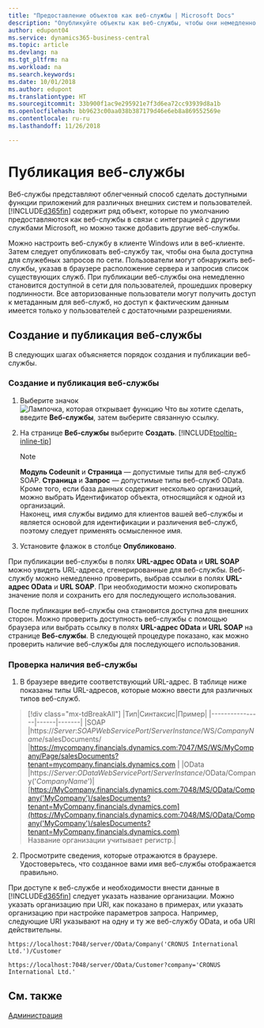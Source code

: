 ```yaml
---
title: "Предоставление объектов как веб-службы | Microsoft Docs"
description: "Опубликуйте объекты как веб-службы, чтобы они немедленно стали доступными в сети."
author: edupont04
ms.service: dynamics365-business-central
ms.topic: article
ms.devlang: na
ms.tgt_pltfrm: na
ms.workload: na
ms.search.keywords: 
ms.date: 10/01/2018
ms.author: edupont
ms.translationtype: HT
ms.sourcegitcommit: 33b900f1ac9e295921e7f3d6ea72cc93939d8a1b
ms.openlocfilehash: bb9623c00aa038b387179d46e6eb8a869552569e
ms.contentlocale: ru-ru
ms.lasthandoff: 11/26/2018

---
```

# <a name="publish-a-web-service"></a>Публикация веб-службы

Веб-службы представляют облегченный способ сделать доступными функции приложений для различных внешних систем и пользователей. [!INCLUDE[d365fin](includes/d365fin_md.md)] содержит ряд объект, которые по умолчанию предоставляются как веб-службы в связи с интеграцией с другими службами Microsoft, но можно также добавить другие веб-службы.  

Можно настроить веб-службу в клиенте Windows или в веб-клиенте. Затем следует опубликовать веб-службу так, чтобы она была доступна для служебных запросов по сети. Пользователи могут обнаружить веб-службы, указав в браузере расположение сервера и запросив список существующих служб. При публикации веб-службы она немедленно становится доступной в сети для пользователей, прошедших проверку подлинности. Все авторизованные пользователи могут получить доступ к метаданным для веб-служб, но доступ к фактическим данным имеется только у пользователей с достаточными разрешениями.

## <a name="creating-and-publishing-a-web-service"></a>Создание и публикация веб-службы  
В следующих шагах объясняется порядок создания и публикации веб-службы.  

### <a name="to-create-and-publish-a-web-service"></a>Создание и публикация веб-службы  

1.  Выберите значок ![Лампочка, которая открывает функцию Что вы хотите сделать](media/ui-search/search_small.png "Что вы хотите сделать"), введите **Веб-службы**, затем выберите связанную ссылку.  
2.  На странице **Веб-службы** выберите **Создать**. [!INCLUDE[tooltip-inline-tip](includes/tooltip-inline-tip_md.md)]  

    > [!NOTE]  
    >  **Модуль Codeunit** и **Страница** — допустимые типы для веб-служб SOAP. **Страница** и **Запрос** — допустимые типы веб-служб OData.  
    Кроме того, если база данных содержит несколько организаций, можно выбрать Идентификатор объекта, относящийся к одной из организаций.  
    Наконец, имя службы видимо для клиентов вашей веб-службы и является основой для идентификации и различения веб-служб, поэтому следует применять осмысленное имя.

3.  Установите флажок в столбце **Опубликовано**.  

При публикации веб-службы в полях **URL-адрес OData** и **URL SOAP** можно увидеть URL-адреса, сгенерированные для веб-службы. Веб-службу можно немедленно проверить, выбрав ссылки в полях **URL-адрес OData** и **URL SOAP**. При необходимости можно скопировать значение поля и сохранить его для последующего использования.  

После публикации веб-службы она становится доступна для внешних сторон. Можно проверить доступность веб-службы с помощью браузера или выбрать ссылку в полях **URL-адрес OData** и **URL SOAP** на странице **Веб-службы**. В следующей процедуре показано, как можно проверить наличие веб-службы для последующего использования.  

### <a name="to-verify-the-availability-of-a-web-service"></a>Проверка наличия веб-службы  

1.  В браузере введите соответствующий URL-адрес. В таблице ниже показаны типы URL-адресов, которые можно ввести для различных типов веб-служб.  
> [!div class="mx-tdBreakAll"]
> |Тип|Синтаксис|Пример|
> |----------------|------|-------|
> |SOAP |https://*Server*:*SOAPWebServicePort*/*ServerInstance*/WS/*CompanyName*/salesDocuments/ |https://mycompany.financials.dynamics.com:7047/MS/WS/MyCompany/Page/salesDocuments?tenant=mycompany.financials.dynamics.com |
> |OData |https://*Server*:*ODataWebServicePort*/*ServerInstance*/OData/Company('*CompanyName*')|[https://MyCompany.financials.dynamics.com:7048/MS/OData/Company('MyCompany')/salesDocuments?tenant=MyCompany.financials.dynamics.com](https://MyCompany.financials.dynamics.com:7048/MS/OData/Company('MyCompany')/salesDocuments?tenant=MyCompany.financials.dynamics.com) <br />    Название организации учитывает регистр.|

2.  Просмотрите сведения, которые отражаются в браузере. Удостоверьтесь, что созданное вами имя веб-службы отображается правильно.  

При доступе к веб-службе и необходимости внести данные в [!INCLUDE[d365fin](includes/d365fin_md.md)] следует указать название организации. Можно указать организацию при URI, как показано в примерах, или указать организацию при настройке параметров запроса. Например, следующие URI указывают на одну и ту же веб-службу OData, и оба URI действительны.  

```  
https://localhost:7048/server/OData/Company('CRONUS International Ltd.')/Customer  
```  

```  
https://localhost:7048/server/OData/Customer?company='CRONUS International Ltd.'  
```  

## <a name="see-also"></a>См. также  
[Администрация](admin-setup-and-administration.md)  

